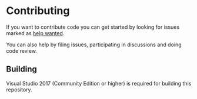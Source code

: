 # Contributing

If you want to contribute code you can get started by looking for issues marked as
[help wanted](https://github.com/DotNetAnalyzers/BannedApiAnalyzer/labels/help%20wanted).

You can also help by filing issues, participating in discussions and doing code review.

## Building

Visual Studio 2017 (Community Edition or higher) is required for building this repository.

